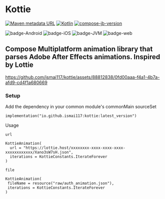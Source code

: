 # Kottie
[![Maven metadata URL](https://img.shields.io/maven-metadata/v?color=blue&metadataUrl=https://s01.oss.sonatype.org/service/local/repo_groups/public/content/io/github/ismai117/kottie/maven-metadata.xml&style=for-the-badge)](https://repo.maven.apache.org/maven2/io/github/ismai117/kottie/)
[![Kotlin](https://img.shields.io/badge/Kotlin-1.9.21-blue.svg?style=flat&logo=kotlin)](https://kotlinlang.org)
[![compose-jb-version](https://img.shields.io/badge/compose--jb-1.5.11-red)](https://github.com/JetBrains/compose-jb)

![badge-Android](https://img.shields.io/badge/Platform-Android-brightgreen)
![badge-iOS](https://img.shields.io/badge/Platform-iOS-lightgray)
![badge-JVM](https://img.shields.io/badge/Platform-JVM-orange)
![badge-web](https://img.shields.io/badge/Platform-Web-yellow)

## Compose Multiplatform animation library that parses Adobe After Effects animations. Inspired by Lottie

https://github.com/ismai117/kottie/assets/88812838/0fd00aaa-f4a1-4b7a-afd9-cd4f1a680669


### Setup


Add the dependency in your common module's commonMain sourceSet

```
implementation("io.github.ismai117:kottie:latest_version")
```

Usage 

```
url

KottieAnimation(
  url = "https://lottie.host/xxxxxxxx-xxxx-xxxx-xxxx-xxxxxxxxxxxx/Xano3sW7sH.json",
  iterations = KottieConstants.IterateForever
)

file

KottieAnimation(
 fileName = resource("raw/auth_animation.json"),
 iterations = KottieConstants.IterateForever
)
```




